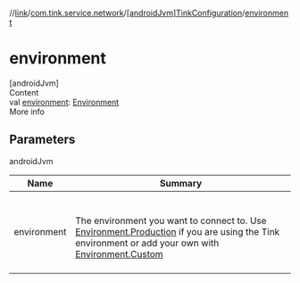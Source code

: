 //[link](../../index.md)/[com.tink.service.network](../index.md)/[[androidJvm]TinkConfiguration](index.md)/[environment](environment.md)



# environment  
[androidJvm]  
Content  
val [environment](environment.md): [Environment](../[android-jvm]-environment/index.md)  
More info  


## Parameters  
  
androidJvm  
  
|  Name|  Summary| 
|---|---|
| <a name="com.tink.service.network/TinkConfiguration/environment/#/PointingToDeclaration/"></a>environment| <a name="com.tink.service.network/TinkConfiguration/environment/#/PointingToDeclaration/"></a><br><br>The environment you want to connect to. Use [Environment.Production](../[android-jvm]-environment/-production/index.md) if you are using the Tink environment or add your own with [Environment.Custom](../[android-jvm]-environment/-custom/index.md)<br><br>
  
  



